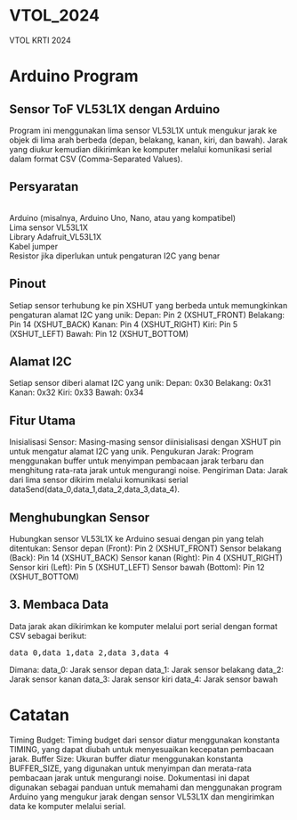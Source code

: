 # VTOL_2024
VTOL KRTI 2024 


# Arduino Program 
## Sensor ToF VL53L1X dengan Arduino
Program ini menggunakan lima sensor VL53L1X untuk mengukur jarak ke objek di lima arah berbeda (depan, belakang, kanan, kiri, dan bawah). Jarak yang diukur kemudian dikirimkan ke komputer melalui komunikasi serial dalam format CSV (Comma-Separated Values).

## Persyaratan
<br>Arduino (misalnya, Arduino Uno, Nano, atau yang kompatibel)<br/>
Lima sensor VL53L1X<br/>
Library Adafruit_VL53L1X<br/>
Kabel jumper<br/>
Resistor jika diperlukan untuk pengaturan I2C yang benar</br>

## Pinout
Setiap sensor terhubung ke pin XSHUT yang berbeda untuk memungkinkan pengaturan alamat I2C yang unik:
Depan: Pin 2 (XSHUT_FRONT)
Belakang: Pin 14 (XSHUT_BACK)
Kanan: Pin 4 (XSHUT_RIGHT)
Kiri: Pin 5 (XSHUT_LEFT)
Bawah: Pin 12 (XSHUT_BOTTOM)

## Alamat I2C
Setiap sensor diberi alamat I2C yang unik:
Depan: 0x30
Belakang: 0x31
Kanan: 0x32
Kiri: 0x33
Bawah: 0x34

## Fitur Utama
Inisialisasi Sensor: Masing-masing sensor diinisialisasi dengan XSHUT pin untuk mengatur alamat I2C yang unik.
Pengukuran Jarak: Program menggunakan buffer untuk menyimpan pembacaan jarak terbaru dan menghitung rata-rata jarak untuk mengurangi noise.
Pengiriman Data: Jarak dari lima sensor dikirim melalui komunikasi serial dataSend(data_0,data_1,data_2,data_3,data_4).

## Menghubungkan Sensor
Hubungkan sensor VL53L1X ke Arduino sesuai dengan pin yang telah ditentukan:
Sensor depan (Front): Pin 2 (XSHUT_FRONT)
Sensor belakang (Back): Pin 14 (XSHUT_BACK)
Sensor kanan (Right): Pin 4 (XSHUT_RIGHT)
Sensor kiri (Left): Pin 5 (XSHUT_LEFT)
Sensor bawah (Bottom): Pin 12 (XSHUT_BOTTOM)

## 3. Membaca Data
Data jarak akan dikirimkan ke komputer melalui port serial dengan format CSV sebagai berikut:
<pre>
data_0,data_1,data_2,data_3,data_4
</pre>
Dimana:
data_0: Jarak sensor depan
data_1: Jarak sensor belakang
data_2: Jarak sensor kanan
data_3: Jarak sensor kiri
data_4: Jarak sensor bawah

# Catatan
Timing Budget: Timing budget dari sensor diatur menggunakan konstanta TIMING, yang dapat diubah untuk menyesuaikan kecepatan pembacaan jarak.
Buffer Size: Ukuran buffer diatur menggunakan konstanta BUFFER_SIZE, yang digunakan untuk menyimpan dan merata-rata pembacaan jarak untuk mengurangi noise.
Dokumentasi ini dapat digunakan sebagai panduan untuk memahami dan menggunakan program Arduino yang mengukur jarak dengan sensor VL53L1X dan mengirimkan data ke komputer melalui serial.

